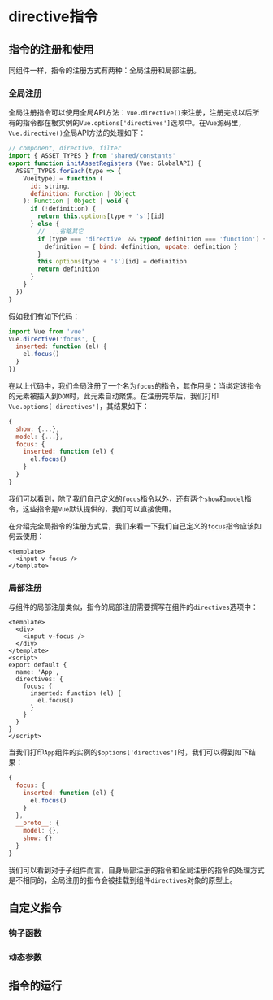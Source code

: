 # directive指令

## 指令的注册和使用
同组件一样，指令的注册方式有两种：全局注册和局部注册。<br/>
### 全局注册
全局注册指令可以使用全局API方法：`Vue.directive()`来注册，注册完成以后所有的指令都在根实例的`Vue.options['directives']`选项中。在`Vue`源码里，`Vue.directive()`全局API方法的处理如下：
```js
// component, directive, filter
import { ASSET_TYPES } from 'shared/constants'
export function initAssetRegisters (Vue: GlobalAPI) {
  ASSET_TYPES.forEach(type => {
    Vue[type] = function (
      id: string,
      definition: Function | Object
    ): Function | Object | void {
      if (!definition) {
        return this.options[type + 's'][id]
      } else {
        // ...省略其它
        if (type === 'directive' && typeof definition === 'function') {
          definition = { bind: definition, update: definition }
        }
        this.options[type + 's'][id] = definition
        return definition
      }
    }
  })
}
```
假如我们有如下代码：
```js
import Vue from 'vue'
Vue.directive('focus', {
  inserted: function (el) {
    el.focus()
  }
})
```
在以上代码中，我们全局注册了一个名为`focus`的指令，其作用是：当绑定该指令的元素被插入到`DOM`时，此元素自动聚焦。在注册完毕后，我们打印`Vue.options['directives']`，其结果如下：
```js
{
  show: {...},
  model: {...},
  focus: {
    inserted: function (el) {
      el.focus()
    }
  }
}
```
我们可以看到，除了我们自己定义的`focus`指令以外，还有两个`show`和`model`指令，这些指令是`Vue`默认提供的，我们可以直接使用。<br/>

在介绍完全局指令的注册方式后，我们来看一下我们自己定义的`focus`指令应该如何去使用：
```vue
<template>
  <input v-focus />
</template>
```
### 局部注册
与组件的局部注册类似，指令的局部注册需要撰写在组件的`directives`选项中：
```vue
<template>
  <div>
    <input v-focus />
  </div>
</template>
<script>
export default {
  name: 'App',
  directives: {
    focus: {
      inserted: function (el) {
        el.focus()
      }
    }
  }
}
</script>
```
当我们打印`App`组件的实例的`$options['directives']`时，我们可以得到如下结果：
```js
{
  focus: {
    inserted: function (el) {
      el.focus()
    }
  },
  __proto__: {
    model: {},
    show: {}
  }
}
```
我们可以看到对于子组件而言，自身局部注册的指令和全局注册的指令的处理方式是不相同的，全局注册的指令会被挂载到组件`directives`对象的原型上。

## 自定义指令

### 钩子函数
### 动态参数

## 指令的运行
